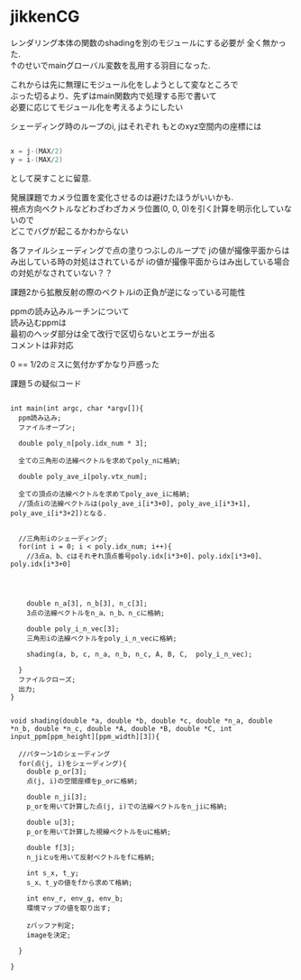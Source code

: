 # jikkenCG

レンダリング本体の関数のshadingを別のモジュールにする必要が
全く無かった.  
↑のせいでmainグローバル変数を乱用する羽目になった.  

これからは先に無理にモジュール化をしようとして変なところで  
ぶった切るより、先ずはmain関数内で処理する形で書いて  
必要に応じてモジュール化を考えるようにしたい  

シェーディング時のループのi, jはそれぞれ
もとのxyz空間内の座標には

```c

x = j-(MAX/2)
y = i-(MAX/2)

```

として戻すことに留意.  

発展課題でカメラ位置を変化させるのは避けたほうがいいかも.  
視点方向ベクトルなどわざわざカメラ位置(0, 0, 0)を引く計算を明示化していないので  
どこでバグが起こるかわからない  


各ファイルシェーディングで点の塗りつぶしのループで
jの値が撮像平面からはみ出している時の対処はされているが
iの値が撮像平面からはみ出している場合の対処がなされていない？？    


課題2から拡散反射の際のベクトルiの正負が逆になっている可能性  


ppmの読み込みルーチンについて  
読み込むppmは  
最初のヘッダ部分は全て改行で区切らないとエラーが出る  
コメントは非対応  



0 == 1/2のミスに気付かずかなり戸惑った

課題５の疑似コード  
```

int main(int argc, char *argv[]){
  ppm読み込み;
  ファイルオープン;

  double poly_n[poly.idx_num * 3];

  全ての三角形の法線ベクトルを求めてpoly_nに格納;

  double poly_ave_i[poly.vtx_num];

  全ての頂点の法線ベクトルを求めてpoly_ave_iに格納;
  //頂点iの法線ベクトルは(poly_ave_i[i*3+0], poly_ave_i[i*3+1], poly_ave_i[i*3+2])となる.


  //三角形iのシェーディング;
  for(int i = 0; i < poly.idx_num; i++){
    //3点a、b、cはそれぞれ頂点番号poly.idx[i*3+0]、poly.idx[i*3+0]、poly.idx[i*3+0]




    double n_a[3], n_b[3], n_c[3];
    3点の法線ベクトルをn_a、n_b、n_cに格納;

    double poly_i_n_vec[3];
    三角形iの法線ベクトルをpoly_i_n_vecに格納;

    shading(a, b, c, n_a, n_b, n_c, A, B, C,  poly_i_n_vec);

  }
  ファイルクローズ;
  出力;
}


void shading(double *a, double *b, double *c, double *n_a, double *n_b, double *n_c, double *A, double *B, double *C, int input_ppm[ppm_height][ppm_width][3]){

  //パターン1のシェーディング
  for(点(j, i)をシェーディング){
    double p_or[3];
    点(j, i)の空間座標をp_orに格納;

    double n_ji[3];
    p_orを用いて計算した点(j, i)での法線ベクトルをn_jiに格納;

    double u[3];
    p_orを用いて計算した視線ベクトルをuに格納;

    double f[3];
    n_jiとuを用いて反射ベクトルをfに格納;

    int s_x, t_y;
    s_x、t_yの値をfから求めて格納;

    int env_r, env_g, env_b;
    環境マップの値を取り出す;

    zバッファ判定;
    imageを決定;

  }

}





```
